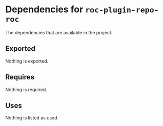 # Dependencies for `roc-plugin-repo-roc`

The dependencies that are available in the project.

## Exported
Nothing is exported.

## Requires
Nothing is required.

## Uses
Nothing is listed as used.
